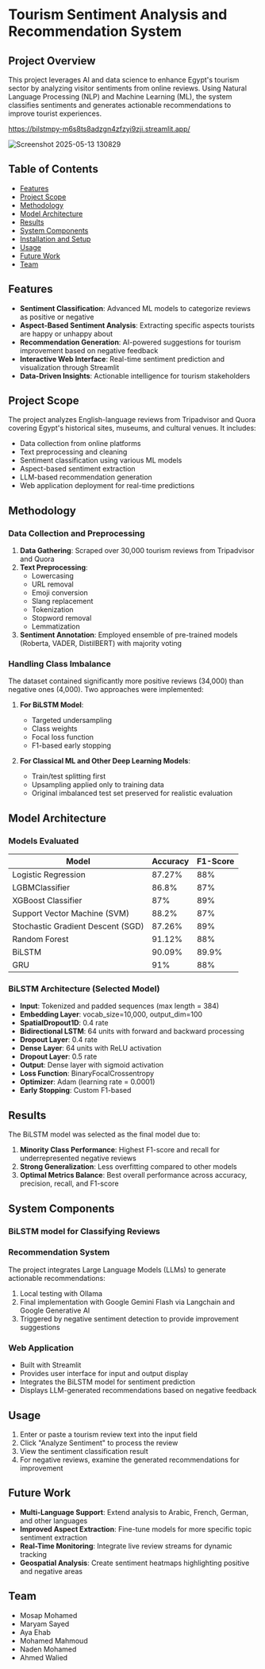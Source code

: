 # Tourism Sentiment Analysis and Recommendation System

## Project Overview
This project leverages AI and data science to enhance Egypt's tourism sector by analyzing visitor sentiments from online reviews. Using Natural Language Processing (NLP) and Machine Learning (ML), the system classifies sentiments and generates actionable recommendations to improve tourist experiences.

https://bilstmpy-m6s8ts8adzgn4zfzyi9zji.streamlit.app/

![Screenshot 2025-05-13 130829](https://github.com/user-attachments/assets/581a1ee4-3b96-4691-9774-505a0ca08ba9)


## Table of Contents

- [Features](#features)
- [Project Scope](#project-scope)
- [Methodology](#methodology)
- [Model Architecture](#model-architecture)
- [Results](#results)
- [System Components](#system-components)
- [Installation and Setup](#installation-and-setup)
- [Usage](#usage)
- [Future Work](#future-work)
- [Team](#team)

## Features
- **Sentiment Classification**: Advanced ML models to categorize reviews as positive or negative
- **Aspect-Based Sentiment Analysis**: Extracting specific aspects tourists are happy or unhappy about
- **Recommendation Generation**: AI-powered suggestions for tourism improvement based on negative feedback
- **Interactive Web Interface**: Real-time sentiment prediction and visualization through Streamlit
- **Data-Driven Insights**: Actionable intelligence for tourism stakeholders

## Project Scope
The project analyzes English-language reviews from Tripadvisor and Quora covering Egypt's historical sites, museums, and cultural venues. It includes:
- Data collection from online platforms
- Text preprocessing and cleaning
- Sentiment classification using various ML models
- Aspect-based sentiment extraction
- LLM-based recommendation generation
- Web application deployment for real-time predictions

## Methodology

### Data Collection and Preprocessing
1. **Data Gathering**: Scraped over 30,000 tourism reviews from Tripadvisor and Quora
2. **Text Preprocessing**:
   - Lowercasing
   - URL removal
   - Emoji conversion
   - Slang replacement
   - Tokenization
   - Stopword removal
   - Lemmatization
3. **Sentiment Annotation**: Employed ensemble of pre-trained models (Roberta, VADER, DistilBERT) with majority voting

### Handling Class Imbalance
The dataset contained significantly more positive reviews (34,000) than negative ones (4,000). Two approaches were implemented:

1. **For BiLSTM Model**:
   - Targeted undersampling
   - Class weights
   - Focal loss function
   - F1-based early stopping

2. **For Classical ML and Other Deep Learning Models**:
   - Train/test splitting first
   - Upsampling applied only to training data
   - Original imbalanced test set preserved for realistic evaluation

## Model Architecture

### Models Evaluated
| Model | Accuracy | F1-Score |
|-------|----------|----------|
| Logistic Regression | 87.27% | 88% |
| LGBMClassifier | 86.8% | 87% |
| XGBoost Classifier | 87% | 89% |
| Support Vector Machine (SVM) | 88.2% | 87% |
| Stochastic Gradient Descent (SGD) | 87.26% | 89% |
| Random Forest | 91.12% | 88% |
| BiLSTM | 90.09% | 89.9% |
| GRU | 91% | 88% |

### BiLSTM Architecture (Selected Model)
- **Input**: Tokenized and padded sequences (max length = 384)
- **Embedding Layer**: vocab_size=10,000, output_dim=100
- **SpatialDropout1D**: 0.4 rate
- **Bidirectional LSTM**: 64 units with forward and backward processing
- **Dropout Layer**: 0.4 rate
- **Dense Layer**: 64 units with ReLU activation
- **Dropout Layer**: 0.5 rate
- **Output**: Dense layer with sigmoid activation
- **Loss Function**: BinaryFocalCrossentropy
- **Optimizer**: Adam (learning rate = 0.0001)
- **Early Stopping**: Custom F1-based

## Results
The BiLSTM model was selected as the final model due to:
1. **Minority Class Performance**: Highest F1-score and recall for underrepresented negative reviews
2. **Strong Generalization**: Less overfitting compared to other models
3. **Optimal Metrics Balance**: Best overall performance across accuracy, precision, recall, and F1-score

## System Components

### BiLSTM model for Classifying Reviews

### Recommendation System
The project integrates Large Language Models (LLMs) to generate actionable recommendations:
1. Local testing with Ollama
2. Final implementation with Google Gemini Flash via Langchain and Google Generative AI
3. Triggered by negative sentiment detection to provide improvement suggestions

### Web Application
- Built with Streamlit
- Provides user interface for input and output display
- Integrates the BiLSTM model for sentiment prediction
- Displays LLM-generated recommendations based on negative feedback

## Usage
1. Enter or paste a tourism review text into the input field
2. Click "Analyze Sentiment" to process the review
3. View the sentiment classification result
4. For negative reviews, examine the generated recommendations for improvement

## Future Work
- **Multi-Language Support**: Extend analysis to Arabic, French, German, and other languages
- **Improved Aspect Extraction**: Fine-tune models for more specific topic sentiment extraction
- **Real-Time Monitoring**: Integrate live review streams for dynamic tracking
- **Geospatial Analysis**: Create sentiment heatmaps highlighting positive and negative areas

## Team
- Mosap Mohamed
- Maryam Sayed
- Aya Ehab
- Mohamed Mahmoud
- Naden Mohamed
- Ahmed Walied

